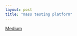 ```yaml
---
layout: post
title: "mass testing platform"
---
```


[Medium](https://medium.com/rocket-mortgage-technology-blog/announcing-mass-testing-platform-an-open-source-covid-19-drive-through-testing-platform-and-593d49a318)
